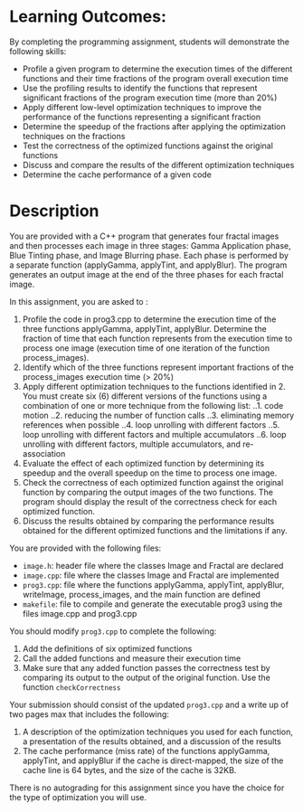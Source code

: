 # Learning Outcomes:
By completing the programming assignment, students will demonstrate the following skills:
- Profile a given program to determine the  execution times of the different functions and their time fractions of the program overall execution time
- Use the profiling results to identify the functions that represent significant fractions of the program execution time (more than 20%)
- Apply different low-level optimization techniques to improve the performance of the functions representing a significant fraction
- Determine the speedup of the fractions after applying the optimization techniques on the fractions
- Test the correctness of the optimized functions against the original functions
- Discuss and compare the results of the different optimization techniques
- Determine the cache performance of a given code

# Description
You are provided with a C++ program that generates four fractal images and then processes each image in three stages: Gamma Application phase, Blue Tinting phase, and Image Blurring phase. Each phase is performed by a separate function (applyGamma, applyTint, and applyBlur).
The program generates an output image at the end of the three phases for each fractal image.

In this assignment, you are asked to :
1. Profile the code in prog3.cpp to determine the execution time of the three functions applyGamma, applyTint, applyBlur. Determine the fraction of time that each function represents from the execution time to process one image (execution time of one iteration of the function process_images).
2. Identify which of the three functions represent important fractions of the  process_images execution time (> 20%) 
3. Apply different optimization techniques to the functions identified in 2. You must create  six (6) different versions of the functions using a combination of one or more technique  from the following list: 
..1. code motion
..2. reducing the number of function calls
..3. eliminating memory references when possible
..4. loop unrolling with different factors
..5. loop unrolling with different factors and multiple accumulators
..6.  loop unrolling with different factors, multiple accumulators, and re-association
4. Evaluate the effect of each optimized function by determining its speedup and the overall speedup on the time to process one image. 
5. Check the correctness of each optimized function against the original function by comparing the output images of the two functions. The program should display the result of the correctness check for each optimized function.
6. Discuss the results obtained by comparing the performance results obtained for the different optimized functions and the limitations if any. 
 
You are provided with the following files:
- `image.h`: header file where the classes Image and Fractal are declared
- `image.cpp`:  file where the classes Image and Fractal are implemented
- `prog3.cpp`: file where the functions applyGamma, applyTint, applyBlur, writeImage, process_images, and the main function are defined
- `makefile`: file to compile and generate the executable prog3 using the files image.cpp and prog3.cpp

You should modify `prog3.cpp` to complete the following:
1. Add the definitions of six optimized functions
2. Call the added functions and measure their execution time
3. Make sure that any added function passes the correctness test by comparing its output to the output of the original function. Use the function `checkCorrectness`

Your submission should consist of the updated `prog3.cpp` and a write up of two pages max that includes the following:
1. A description of  the optimization techniques you used for each function, a presentation of the results obtained, and a discussion of the results
2. The cache performance (miss rate) of the functions applyGamma, applyTint, and applyBlur if the cache is direct-mapped, the size of the cache line is 64 bytes, and the size of the cache is 32KB.

There is no autograding for this assignment since you have the choice for the type of optimization you will use.

